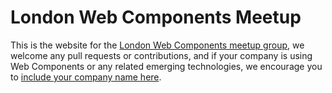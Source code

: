 # London Web Components Meetup

This is the website for the [London Web Components meetup group][1], we welcome
any pull requests or contributions, and if your company is using Web Components
or any related emerging technologies, we encourage you to [include your company
name here][2].

[1]: https://www.meetup.com/web-components-meetup/
[2]: https://github.com/lndwc/companies

